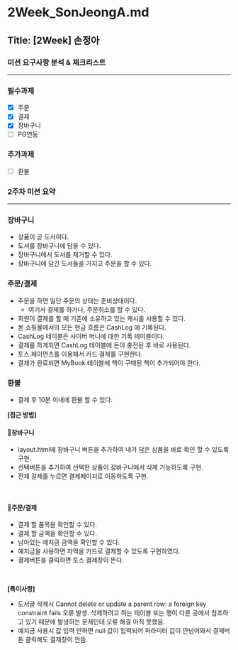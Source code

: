 # 2Week_SonJeongA.md

## Title: [2Week] 손정아

### 미션 요구사항 분석 & 체크리스트

---
### 필수과제
- [x] 주문
- [x] 결제
- [x] 장바구니
- [ ] PG연동

### 추가과제
- [ ] 환불

### 2주차 미션 요약

---

### **장바구니**

- 상품이 곧 도서이다.
- 도서를 장바구니에 담을 수 있다.
- 장바구니에서 도서를 제거할 수 있다.
- 장바구니에 담긴 도서들을 가지고 주문을 할 수 있다.

### **주문/결제**

- 주문을 하면 일단 주문의 상태는 준비상태이다.
  - 여기서 결제를 하거나, 주문취소를 할 수 있다.
- 회원이 결제를 할 때 기존에 소유하고 있는 캐시를 사용할 수 있다.
- 본 쇼핑몰에서의 모든 현금 흐름은 CashLog 에 기록된다.
- CashLog 테이블은 사이버 머니에 대한 기록 테이블이다.
- 결제를 하게되면 CashLog 테이블에 돈이 충전된 후 바로 사용된다.
- 토스 페이먼츠를 이용해서 카드 결제를 구현한다.
- 결제가 완료되면 MyBook 테이블에 책이 구매된 책이 추가되어야 한다.

### **환불**

- 결제 후 10분 이내에 환불 할 수 있다.

**[접근 방법]**

#### **🔻장바구니**
- layout.html에 장바구니 버튼을 추가하여 내가 담은 상품을 바로 확인 할 수 있도록 구현.
- 선택버튼을 추가하여 선택한 상품이 장바구니에서 삭제 가능하도록 구현.
- 전체 걸제를 누르면 결제페이지로 이동하도록 구현.

<br>

#### **🔻주문/결제**
- 결제 할 품목을 확인할 수 있다.
- 결제 할 금액을 확인할 수 있다.
- 남아있는 예치금 금액을 확인할 수 있다.
- 예치금을 사용하면 차액을 카드로 결제할 수 있도록 구현하였다.
- 결제버튼을 클릭하면 토스 결제창이 뜬다.

<br>



**[특이사항]**
- 도서글 삭제시  Cannot delete or update a parent row: a foreign key constraint fails 오류 발생. 삭제하려고 하는 테이블 또는 행이 다른 곳에서 참조하고 있기 때문에 발생하는 문제인데 오류 해결 아직 못했음.
- 예치금 사용시 값 입력 안하면 null 값이 입력되어 파라미터 값이 안넘어와서 결제버튼 클릭해도 결제창이 안뜸.